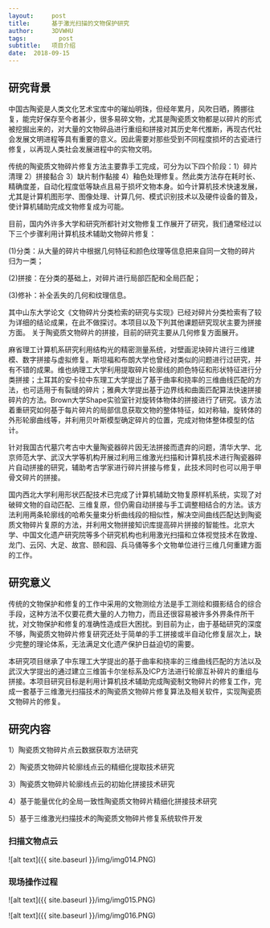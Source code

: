 ```yaml
---
layout:     post
title:      基于激光扫描的文物保护研究
author:     3DVWHU
tags: 		  post
subtitle:   项目介绍 
date:  2018-09-15 
---
```



## 研究背景

中国古陶瓷是人类文化艺术宝库中的璀灿明珠，但经年累月，风吹日晒，腾挪往复，能完好保存至今者甚少，很多易碎文物，尤其是陶瓷质文物都是以碎片的形式被挖掘出来的，对大量的文物碎品进行重组和拼接对其历史年代推断，再现古代社会发展文明进程等具有重要的意义。因此需要对那些受到不同程度损坏的古瓷进行修复，以再现人类社会发展进程中的实物文明。 

传统的陶瓷质文物碎片修复方法主要靠手工完成，可分为以下四个阶段：1）碎片清理 2）拼接黏合 3）缺片制作黏接 4）釉色处理修复。然此类方法存在耗时长、精确度差，自动化程度低等缺点且易于损坏文物本身。如今计算机技术快速发展，尤其是计算机图形学、图像处理、计算几何、模式识别技术以及硬件设备的普及，使计算机辅助完成文物修复成为可能。 

目前，国内外许多大学和研究所都针对文物修复工作展开了研究，我们通常经过以下三个步骤利用计算机技术辅助文物碎片修复： 

(1)分类：从大量的碎片中根据几何特征和颜色纹理等信息把来自同一文物的碎片归为一类； 

(2)拼接：在分类的基础上，对碎片进行局部匹配和全局匹配； 

(3)修补：补全丢失的几何和纹理信息。 

其中山东大学论文《文物碎片分类检索的研究与实现》已经对碎片分类检索有了较为详细的结论成果，在此不做探讨。本项目以及下列其他课题研究现状主要为拼接方面。 
关于陶瓷质文物碎片的拼接，目前的研究主要从几何修复方面展开。 

麻省理工计算机系研究利用结构光的精密测量系统，对壁画泥块碎片进行三维建模、数字拼接与虚拟修复。斯坦福和布朗大学也曾经对类似的问题进行过研究，并有不错的成果。维也纳理工大学利用提取碎片轮廓线的颜色特征和形状特征进行分类拼接；土耳其的安卡拉中东理工大学提出了基于曲率和挠率的三维曲线匹配的方法，也可适用于有裂缝的碎片；雅典大学提出基于边界线和曲面匹配算法快速拼接碎片的方法。Brown大学Shape实验室针对旋转体物体的拼接进行了研究。该方法着重研究如何基于每片碎片的局部信息获取文物的整体特征，如对称轴，旋转体的外形轮廓曲线等，并利用贝叶斯模型确定碎片的位置，完成对物体整体模型的估计。   

针对我国古代墓穴考古中大量陶瓷器碎片因无法拼接而遗弃的问题，清华大学、北京师范大学、武汉大学等机构开展过利用三维激光扫描和计算机技术进行陶瓷器碎片自动拼接的研究，辅助考古学家进行碎片拼接与修复，此技术同时也可以用于甲骨文碎片的拼接。

国内西北大学利用形状匹配技术已完成了计算机辅助文物复原样机系统，实现了对破碎文物的自动匹配、三维复原，但仍需自动拼接与手工调整相结合的方法。该方法利用两条轮廓线的哈希矢量束分析曲线段的相似性，解决空间曲线匹配达到陶瓷质文物碎片复原的方法，并利用文物拼接知识库提高碎片拼接的智能性。北京大学、中国文化遗产研究院等多个研究机构也利用激光扫描和立体视觉技术在敦煌、龙门、云冈、大足、故宫、颐和园、兵马俑等多个文物单位进行三维几何重建方面的工作。

## 研究意义

传统的文物保护和修复的工作中采用的文物测绘方法是手工测绘和摄影结合的综合手段，这种方法不仅要花费大量的人力物力，而且还很容易被许多外界条件所干扰，对文物保护和修复的准确性造成巨大困扰。到目前为止，由于基础研究的深度不够，陶瓷质文物碎片修复研究还处于简单的手工拼接或半自动化修复层次上，缺少完整的理论体系，无法满足文化遗产保护日益迫切的需要。

本研究项目继承了中东理工大学提出的基于曲率和挠率的三维曲线匹配的方法以及武汉大学提出的通过建立三维笛卡尔坐标系及ICP方法进行轮廓互补碎片的重组与拼接。本项目研究目标是利用计算机技术辅助完成陶瓷制文物碎片的修复工作，完成一套基于三维激光扫描技术的陶瓷质文物碎片修复算法及相关软件，实现陶瓷质文物碎片的修复。

## 研究内容

1）陶瓷质文物碎片点云数据获取方法研究 

2）陶瓷质文物碎片轮廓线点云的精细化提取技术研究 

3）陶瓷质文物碎片轮廓线点云的初始化拼接技术研究 

4）基于能量优化的全局一致性陶瓷质文物碎片精细化拼接技术研究 

5）基于三维激光扫描技术的陶瓷质文物碎片修复系统软件开发 

### 扫描文物点云
![alt text]({{ site.baseurl }}/img/img014.PNG)

### 现场操作过程
![alt text]({{ site.baseurl }}/img/img015.PNG)

![alt text]({{ site.baseurl }}/img/img016.PNG)
